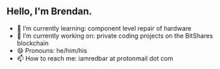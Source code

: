 ## Hello, I'm Brendan.

- 🌱 I’m currently learning: component level repair of hardware
- 💪 I’m currently working on: private coding projects on the BitShares blockchain
- 😄 Pronouns: he/him/his
- 📫 How to reach me: iamredbar at protonmail dot com
